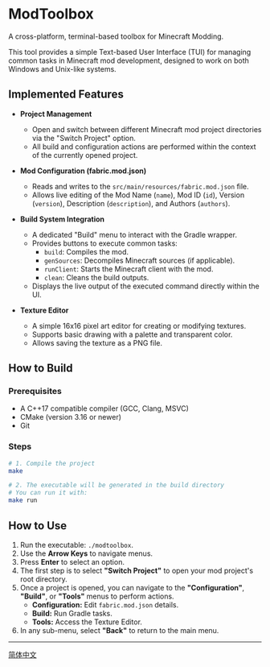 # ModToolbox

A cross-platform, terminal-based toolbox for Minecraft Modding.

This tool provides a simple Text-based User Interface (TUI) for managing common tasks in Minecraft mod development, designed to work on both Windows and Unix-like systems.

## Implemented Features

- **Project Management**
  - Open and switch between different Minecraft mod project directories via the "Switch Project" option.
  - All build and configuration actions are performed within the context of the currently opened project.

- **Mod Configuration (fabric.mod.json)**
  - Reads and writes to the `src/main/resources/fabric.mod.json` file.
  - Allows live editing of the Mod Name (`name`), Mod ID (`id`), Version (`version`), Description (`description`), and Authors (`authors`).

- **Build System Integration**
  - A dedicated "Build" menu to interact with the Gradle wrapper.
  - Provides buttons to execute common tasks:
    - `build`: Compiles the mod.
    - `genSources`: Decompiles Minecraft sources (if applicable).
    - `runClient`: Starts the Minecraft client with the mod.
    - `clean`: Cleans the build outputs.
  - Displays the live output of the executed command directly within the UI.

- **Texture Editor**
  - A simple 16x16 pixel art editor for creating or modifying textures.
  - Supports basic drawing with a palette and transparent color.
  - Allows saving the texture as a PNG file.

## How to Build

### Prerequisites
- A C++17 compatible compiler (GCC, Clang, MSVC)
- CMake (version 3.16 or newer)
- Git

### Steps

```bash
# 1. Compile the project
make

# 2. The executable will be generated in the build directory
# You can run it with:
make run
```

## How to Use

1.  Run the executable: `./modtoolbox`.
2.  Use the **Arrow Keys** to navigate menus.
3.  Press **Enter** to select an option.
4.  The first step is to select **"Switch Project"** to open your mod project's root directory.
5.  Once a project is opened, you can navigate to the **"Configuration"**, **"Build"**, or **"Tools"** menus to perform actions.
    *   **Configuration:** Edit `fabric.mod.json` details.
    *   **Build:** Run Gradle tasks.
    *   **Tools:** Access the Texture Editor.
6.  In any sub-menu, select **"Back"** to return to the main menu.

---

[简体中文](README_zh.md)
